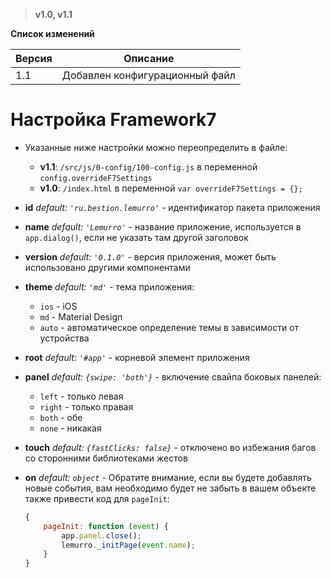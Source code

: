 > **v1.0, v1.1**

**Список изменений**

Версия | Описание
--- | ---
1.1 | Добавлен конфигурационный файл

# Настройка Framework7
- Указанные ниже настройки можно переопределить в файле:
  - **v1.1**: `/src/js/0-config/100-config.js` в переменной `config.overrideF7Settings`
  - **v1.0**: `/index.html` в переменной `var overrideF7Settings = {};`

- **id** *default: `'ru.bestion.lemurro'`* - идентификатор пакета приложения

- **name** *default: `'Lemurro'`* - название приложение, используется в `app.dialog()`, если не указать там другой заголовок

- **version** *default: `'0.1.0'`* - версия приложения, может быть использовано другими компонентами

- **theme** *default: `'md'`* - тема приложения:
  - `ios` - iOS
  - `md` - Material Design
  - `auto` - автоматическое определение темы в зависимости от устройства

- **root** *default: `'#app'`* - корневой элемент приложения

- **panel** *default: `{swipe: 'both'}`* - включение свайпа боковых панелей:
  - `left` - только левая
  - `right` - только правая
  - `both` - обе
  - `none` - никакая

- **touch** *default: `{fastClicks: false}`* - отключено во избежания багов со сторонними библиотеками жестов

- **on** *default: `object`* - Обратите внимание, если вы будете добавлять новые события, вам необходимо будет не забыть в вашем объекте также привести код для `pageInit`:
  ```javascript
  {
      pageInit: function (event) {
          app.panel.close();
          lemurro._initPage(event.name);
      }
  }
  ```